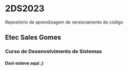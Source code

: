 # 2DS2023
Repositório de aprendizagem de versionamento de código

## Etec Sales Gomes
### Curso de Desenvolvimento de Sistemas
#### Davi esteve aqui ;)
